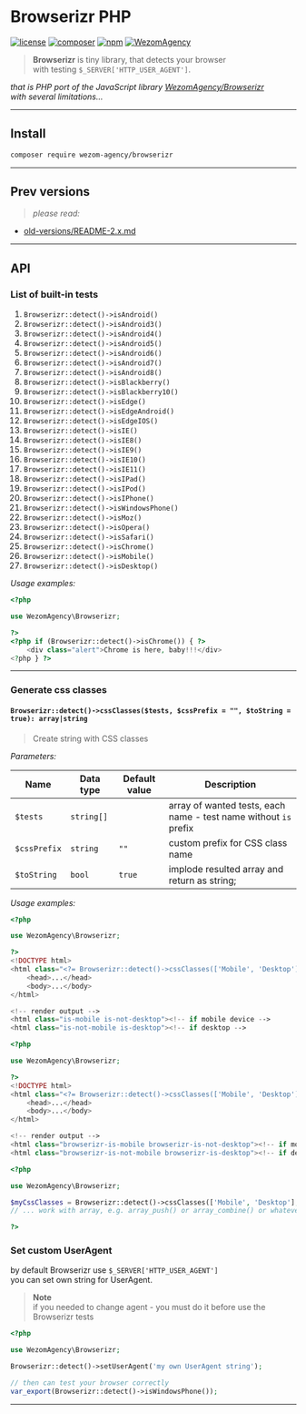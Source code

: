 # Browserizr PHP

[![license](https://img.shields.io/badge/License-MIT-blue.svg)](https://github.com/dutchenkoOleg/node-w3c-validator/blob/master/LICENSE)
[![composer](https://img.shields.io/badge/composer-require-orange.svg)](https://packagist.org/packages/wezom-agency/browserizr)
[![npm](https://img.shields.io/badge/npm-install-orange.svg)](https://www.npmjs.com/package/browserizr)
[![WezomAgency](https://img.shields.io/badge/wezom-agency-red.svg)](https://github.com/WezomAgency)

> **Browserizr** is tiny library, that detects your browser  
> with testing `$_SERVER['HTTP_USER_AGENT']`.

_that is PHP port of the JavaScript library [WezomAgency/Browserizr](https://github.com/WezomAgency/browserizr)  
with several limitations..._

---

## Install

```bash
composer require wezom-agency/browserizr
```

---

## Prev versions

> _please read:_

- [old-versions/README-2.x.md](https://github.com/WezomAgency/browserizr-php/blob/master/old-versions/README-2.x.md)

---

## API

### List of built-in tests

1. `Browserizr::detect()->isAndroid()`
1. `Browserizr::detect()->isAndroid3()`
1. `Browserizr::detect()->isAndroid4()`
1. `Browserizr::detect()->isAndroid5()`
1. `Browserizr::detect()->isAndroid6()`
1. `Browserizr::detect()->isAndroid7()`
1. `Browserizr::detect()->isAndroid8()`
1. `Browserizr::detect()->isBlackberry()`
1. `Browserizr::detect()->isBlackberry10()`
1. `Browserizr::detect()->isEdge()`
1. `Browserizr::detect()->isEdgeAndroid()`
1. `Browserizr::detect()->isEdgeIOS()`
1. `Browserizr::detect()->isIE()`
1. `Browserizr::detect()->isIE8()`
1. `Browserizr::detect()->isIE9()`
1. `Browserizr::detect()->isIE10()`
1. `Browserizr::detect()->isIE11()`
1. `Browserizr::detect()->isIPad()`
1. `Browserizr::detect()->isIPod()`
1. `Browserizr::detect()->isIPhone()`
1. `Browserizr::detect()->isWindowsPhone()`
1. `Browserizr::detect()->isMoz()`
1. `Browserizr::detect()->isOpera()`
1. `Browserizr::detect()->isSafari()`
1. `Browserizr::detect()->isChrome()`
1. `Browserizr::detect()->isMobile()`
1. `Browserizr::detect()->isDesktop()`

_Usage examples:_

```php
<?php

use WezomAgency\Browserizr;

?>
<?php if (Browserizr::detect()->isChrome()) { ?>
    <div class="alert">Chrome is here, baby!!!</div>
<?php } ?>

```

---

### Generate css classes

#### `Browserizr::detect()->cssClasses($tests, $cssPrefix = "", $toString = true): array|string`

> Create string with CSS classes

_Parameters:_

Name | Data type | Default value | Description
 --- | --- | --- | ---
 `$tests` | `string[]` |  | array of wanted tests, each name - test name without `is` prefix
 `$cssPrefix` | `string` | `""` | custom prefix for CSS class name
 `$toString` | `bool` | `true` | implode resulted array and return as string;
 
_Usage examples:_

```php
<?php

use WezomAgency\Browserizr;

?>
<!DOCTYPE html>
<html class="<?= Browserizr::detect()->cssClasses(['Mobile', 'Desktop']); ?>">
    <head>...</head>
    <body>...</body>
</html>

<!-- render output -->
<html class="is-mobile is-not-desktop"><!-- if mobile device -->
<html class="is-not-mobile is-desktop"><!-- if desktop -->

```

```php
<?php

use WezomAgency\Browserizr;

?>
<!DOCTYPE html>
<html class="<?= Browserizr::detect()->cssClasses(['Mobile', 'Desktop'], 'browserizr-'); ?>">
    <head>...</head>
    <body>...</body>
</html>

<!-- render output -->
<html class="browserizr-is-mobile browserizr-is-not-desktop"><!-- if mobile device -->
<html class="browserizr-is-not-mobile browserizr-is-desktop"><!-- if desktop -->

```

```php
<?php

use WezomAgency\Browserizr;

$myCssClasses = Browserizr::detect()->cssClasses(['Mobile', 'Desktop'], '', false);
// ... work with array, e.g. array_push() or array_combine() or whatever you want

?>
```

### Set custom UserAgent

by default Browserizr use `$_SERVER['HTTP_USER_AGENT']`  
you can set own string for UserAgent.

> **Note**  
> if you needed to change agent - you must do it before use the Browserizr tests

```php
<?php

use WezomAgency\Browserizr;

Browserizr::detect()->setUserAgent('my own UserAgent string');

// then can test your browser correctly
var_export(Browserizr::detect()->isWindowsPhone());

```
 
 ---


